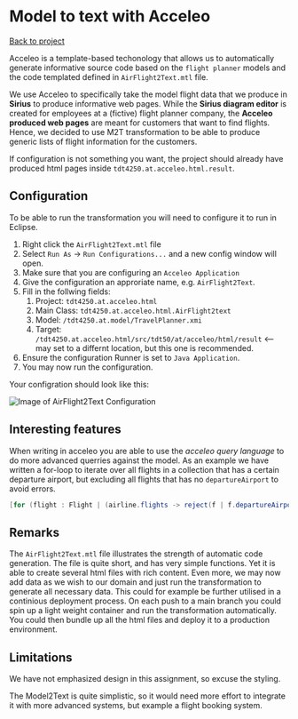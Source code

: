 # Model to text with Acceleo

[Back to project](/README.md)

Acceleo is a template-based techonology that allows us to automatically generate informative source code based on the `flight planner` models and the code templated defined in `AirFlight2Text.mtl` file.

We use Acceleo to specifically take the model flight data that we produce in **Sirius** to produce informative web pages. While the **Sirius diagram editor** is created for employees at a (fictive) flight planner company, the **Acceleo produced web pages** are meant for customers that want to find flights. Hence, we decided to use M2T transformation to be able to produce generic lists of flight information for the customers.

If configuration is not something you want, the project should already have produced html pages inside `tdt4250.at.acceleo.html.result`.

## Configuration

To be able to run the transformation you will need to configure it to run in Eclipse.

1. Right click the `AirFlight2Text.mtl` file
2. Select `Run As` -> `Run Configurations...` and a new config window will open.
3. Make sure that you are configuring an `Acceleo Application`
4. Give the configuration an approriate name, e.g. `AirFlight2Text`.
5. Fill in the follwing fields:
   1. Project: `tdt4250.at.acceleo.html`
   2. Main Class: `tdt4250.at.acceleo.html.AirFlight2text`
   3. Model: `/tdt4250.at.model/TravelPlanner.xmi`
   4. Target: `/tdt4250.at.acceleo.html/src/tdt50/at/acceleo/html/result` <-- may set to a differnt location, but this one is recommended.
6. Ensure the configuration Runner is set to `Java Application`.
7. You may now run the configuration.

Your configration should look like this:

![Image of AirFlight2Text Configuration](https://user-images.githubusercontent.com/34618612/101766295-e097d980-3ae2-11eb-8f79-59a98cd17a85.png)


## Interesting features

When writing in acceleo you are able to use the *acceleo query language* to do more advanced querries against the model. As an example we have written a for-loop to iterate over all flights in a collection that has a certain departure airport, but excluding all flights that has no `departureAirport` to avoid errors.

```java
[for (flight : Flight | (airline.flights -> reject(f | f.departureAirport = null) ) -> select(f | f.departureAirport.id = airport.id) )]
```

## Remarks

The `AirFlight2Text.mtl` file illustrates the strength of automatic code generation. The file is quite short, and has very simple functions. Yet it is able to create several html files with rich content. Even more, we may now add data as we wish to our domain and just run the transformation to generate all necessary data. This could for example be further utilised in a continious deployment process. On each push to a main branch you could spin up a light weight container and run the transformation automatically. You could then bundle up all the html files and deploy it to a production environment.


## Limitations

We have not emphasized design in this assignment, so excuse the styling.

The Model2Text is quite simplistic, so it would need more effort to integrate it with more advanced systems, but example a flight booking system.

